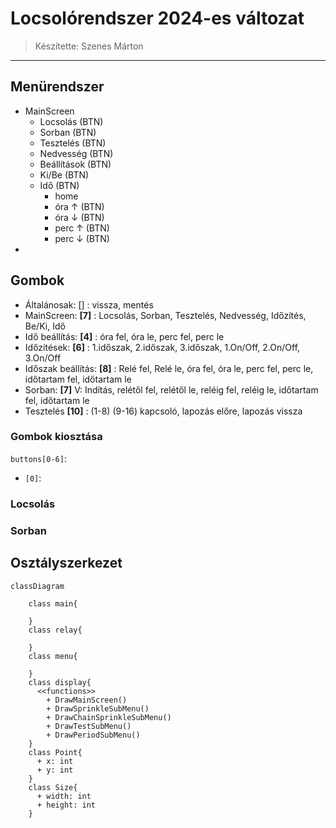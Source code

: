 # Locsolórendszer 2024-es változat

> Készítette: Szenes Márton
---

## Menürendszer

- MainScreen
  - Locsolás (BTN)
  - Sorban (BTN) 
  - Tesztelés (BTN)
  - Nedvesség (BTN)
  - Beállítások (BTN)
  - Ki/Be (BTN)
  - Idő (BTN)
    - home
    - óra ↑ (BTN)
    - óra ↓ (BTN)
    - perc ↑ (BTN)
    - perc ↓ (BTN)
- 

## Gombok

- Általánosak: [] : vissza, mentés
- MainScreen: **[7]** : Locsolás, Sorban, Tesztelés, Nedvesség, Időzítés, Be/Ki, Idő
- Idő beállítás: **[4]** : óra fel, óra le, perc fel, perc le
- Időzítések: **[6]** : 1.időszak, 2.időszak, 3.időszak, 1.On/Off, 2.On/Off, 3.On/Off
- Időszak beállítás: **[8]** : Relé fel, Relé le, óra fel, óra le, perc fel, perc le, időtartam fel, időtartam le
- Sorban: **[7]** V: Indítás, relétől fel, relétől le, reléig fel, reléig le, időtartam fel, időtartam le 
- Tesztelés **[10]** : (1-8) (9-16) kapcsoló, lapozás előre, lapozás vissza  

### Gombok kiosztása
`buttons[0-6]`:
- `[0]`: 


### Locsolás

### Sorban

## Osztályszerkezet

```mermaid
classDiagram

    class main{

    }
    class relay{
        
    }
    class menu{

    }
    class display{
      <<functions>>
        + DrawMainScreen()
        + DrawSprinkleSubMenu()
        + DrawChainSprinkleSubMenu() 
        + DrawTestSubMenu()
        + DrawPeriodSubMenu()
    }
    class Point{
      + x: int
      + y: int
    }
    class Size{
      + width: int
      + height: int
    }

```
